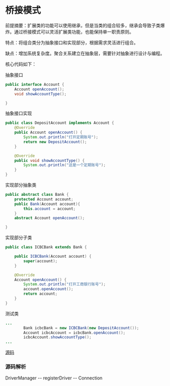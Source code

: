 # 桥接模式

前提摘要：扩展类的功能可以使用继承，但是当类的组合较多，继承会导致子类爆炸。通过桥接模式可以灵活扩展类功能，也能保持单一职责原则。

特点：将组合类分为抽象接口和实现部分，根据需求灵活进行组合。

缺点：增加系统复杂度。聚合关系建立在抽象层，需要针对抽象进行设计与编程。

核心代码如下：

抽象接口

```java
public interface Account {
    Account openAccount();
    void showAccountType();

}
```

抽象接口实现

```java
public class DepositAccount implements Account {
    @Override
    public Account openAccount() {
        System.out.println("打开定期账号");
        return new DepositAccount();
    }

    @Override
    public void showAccountType() {
        System.out.println("这是一个定期账号");
    }
}
```

实现部分抽象类

```java
public abstract class Bank {
    protected Account account;
    public Bank(Account account){
        this.account = account;
    }
    abstract Account openAccount();

}
```

实现部分子类

```java
public class ICBCBank extends Bank {

    public ICBCBank(Account account) {
        super(account);
    }

    @Override
    Account openAccount() {
        System.out.println("打开工商银行账号");
        account.openAccount();
        return account;
    }
}
```

测试类

```java
...
        Bank icbcBank = new ICBCBank(new DepositAccount());
        Account icbcAccount = icbcBank.openAccount();
        icbcAccount.showAccountType();
...
```

[源码](..\SourceCode\defign_pattern\src\main\java\com\geely\design\pattern\structural\bridge)    

### 源码解析

DriverManager -- registerDriver -- Connection

